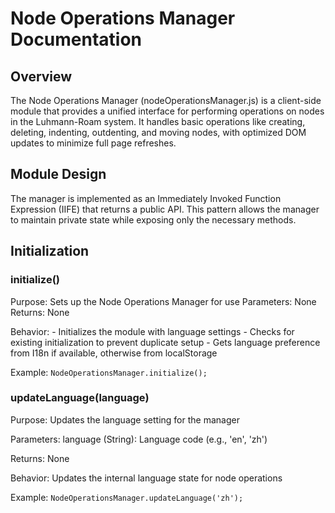 # Node Operations Manager Documentation

## Overview
The Node Operations Manager (nodeOperationsManager.js) is a client-side module that provides a unified interface for performing operations on nodes in the Luhmann-Roam system. It handles basic operations like creating, deleting, indenting, outdenting, and moving nodes, with optimized DOM updates to minimize full page refreshes.

## Module Design
The manager is implemented as an Immediately Invoked Function Expression (IIFE) that returns a public API. This pattern allows the manager to maintain private state while exposing only the necessary methods.

## Initialization

### initialize()

Purpose: Sets up the Node Operations Manager for use
Parameters: None
Returns: None

Behavior:
    - Initializes the module with language settings
    - Checks for existing initialization to prevent duplicate setup
    - Gets language preference from I18n if available, otherwise from localStorage

Example:
`NodeOperationsManager.initialize();`

### updateLanguage(language)

Purpose: Updates the language setting for the manager

Parameters:
language (String): Language code (e.g., 'en', 'zh')

Returns: None

Behavior: Updates the internal language state for node operations

Example:
`NodeOperationsManager.updateLanguage('zh');`